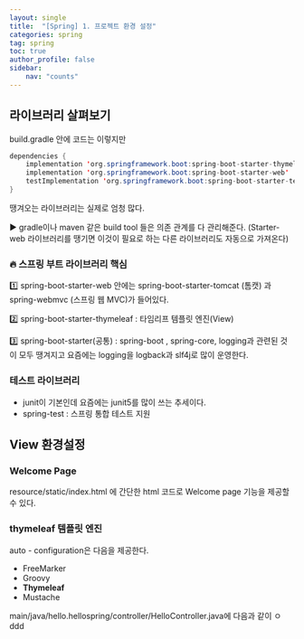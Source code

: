 ```yaml
---
layout: single
title:  "[Spring] 1. 프로젝트 환경 설정"
categories: spring
tag: spring
toc: true
author_profile: false
sidebar:
    nav: "counts"
---
```


<style>H2{color:#red;}</style>

## 라이브러리 살펴보기

build.gradle 안에 코드는 이렇지만

```java
dependencies {
    implementation 'org.springframework.boot:spring-boot-starter-thymeleaf'
    implementation 'org.springframework.boot:spring-boot-starter-web'
    testImplementation 'org.springframework.boot:spring-boot-starter-test'
}
```

땡겨오는 라이브러리는 실제로 엄청 많다. 



:arrow_forward: gradle이나 maven 같은 build tool 들은 의존 관계를 다 관리해준다. (Starter-web 라이브러리를 땡기면 이것이 필요로 하는 다른 라이브러리도 자동으로 가져온다)



### :fire: 스프링 부트 라이브러리 핵심

:one: spring-boot-starter-web 안에는 spring-boot-starter-tomcat (톰캣) 과 spring-webmvc (스프링 웹 MVC)가 들어있다.



:two: spring-boot-starter-thymeleaf : 타임리프 템플릿 엔진(View)



:three: spring-boot-starter(공통) : spring-boot , spring-core, logging과 관련된 것이 모두 땡겨지고 요즘에는 logging을 logback과 slf4j로 많이 운영한다.



### 테스트 라이브러리

* junit이 기본인데 요즘에는 junit5를 많이 쓰는 추세이다.
* spring-test : 스프링 통합 테스트 지원



## View 환경설정



### Welcome Page

resource/static/index.html 에 간단한 html 코드로 Welcome page 기능을 제공할 수 있다.



### thymeleaf 템플릿 엔진

auto - configuration은 다음을 제공한다.

- FreeMarker
- Groovy
- **Thymeleaf**
- Mustache



main/java/hello.hellospring/controller/HelloController.java에 다음과 같이 ㅇddd







